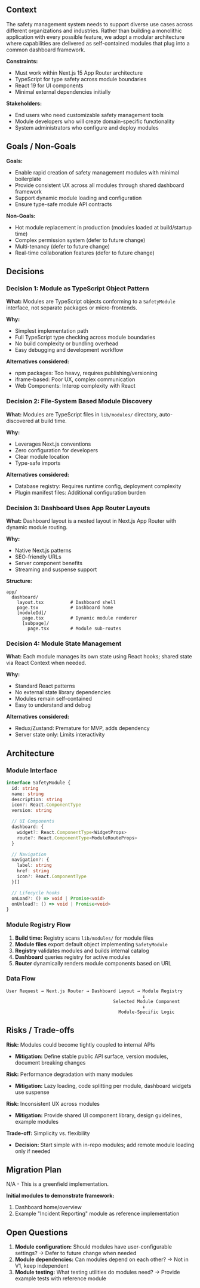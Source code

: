 ## Context

The safety management system needs to support diverse use cases across different organizations and industries. Rather than building a monolithic application with every possible feature, we adopt a modular architecture where capabilities are delivered as self-contained modules that plug into a common dashboard framework.

**Constraints:**
- Must work within Next.js 15 App Router architecture
- TypeScript for type safety across module boundaries
- React 19 for UI components
- Minimal external dependencies initially

**Stakeholders:**
- End users who need customizable safety management tools
- Module developers who will create domain-specific functionality
- System administrators who configure and deploy modules

## Goals / Non-Goals

**Goals:**
- Enable rapid creation of safety management modules with minimal boilerplate
- Provide consistent UX across all modules through shared dashboard framework
- Support dynamic module loading and configuration
- Ensure type-safe module API contracts

**Non-Goals:**
- Hot module replacement in production (modules loaded at build/startup time)
- Complex permission system (defer to future change)
- Multi-tenancy (defer to future change)
- Real-time collaboration features (defer to future change)

## Decisions

### Decision 1: Module as TypeScript Object Pattern
**What:** Modules are TypeScript objects conforming to a `SafetyModule` interface, not separate packages or micro-frontends.

**Why:**
- Simplest implementation path
- Full TypeScript type checking across module boundaries
- No build complexity or bundling overhead
- Easy debugging and development workflow

**Alternatives considered:**
- npm packages: Too heavy, requires publishing/versioning
- iframe-based: Poor UX, complex communication
- Web Components: Interop complexity with React

### Decision 2: File-System Based Module Discovery
**What:** Modules are TypeScript files in `lib/modules/` directory, auto-discovered at build time.

**Why:**
- Leverages Next.js conventions
- Zero configuration for developers
- Clear module location
- Type-safe imports

**Alternatives considered:**
- Database registry: Requires runtime config, deployment complexity
- Plugin manifest files: Additional configuration burden

### Decision 3: Dashboard Uses App Router Layouts
**What:** Dashboard layout is a nested layout in Next.js App Router with dynamic module routing.

**Why:**
- Native Next.js patterns
- SEO-friendly URLs
- Server component benefits
- Streaming and suspense support

**Structure:**
```
app/
  dashboard/
    layout.tsx          # Dashboard shell
    page.tsx            # Dashboard home
    [moduleId]/
      page.tsx          # Dynamic module renderer
      [subpage]/
        page.tsx        # Module sub-routes
```

### Decision 4: Module State Management
**What:** Each module manages its own state using React hooks; shared state via React Context when needed.

**Why:**
- Standard React patterns
- No external state library dependencies
- Modules remain self-contained
- Easy to understand and debug

**Alternatives considered:**
- Redux/Zustand: Premature for MVP, adds dependency
- Server state only: Limits interactivity

## Architecture

### Module Interface

```typescript
interface SafetyModule {
  id: string
  name: string
  description: string
  icon?: React.ComponentType
  version: string

  // UI Components
  dashboard: {
    widget?: React.ComponentType<WidgetProps>
    route?: React.ComponentType<ModuleRouteProps>
  }

  // Navigation
  navigation?: {
    label: string
    href: string
    icon?: React.ComponentType
  }[]

  // Lifecycle hooks
  onLoad?: () => void | Promise<void>
  onUnload?: () => void | Promise<void>
}
```

### Module Registry Flow

1. **Build time:** Registry scans `lib/modules/` for module files
2. **Module files** export default object implementing `SafetyModule`
3. **Registry** validates modules and builds internal catalog
4. **Dashboard** queries registry for active modules
5. **Router** dynamically renders module components based on URL

### Data Flow

```
User Request → Next.js Router → Dashboard Layout → Module Registry
                                                   ↓
                                        Selected Module Component
                                                   ↓
                                          Module-Specific Logic
```

## Risks / Trade-offs

**Risk:** Modules could become tightly coupled to internal APIs
- **Mitigation:** Define stable public API surface, version modules, document breaking changes

**Risk:** Performance degradation with many modules
- **Mitigation:** Lazy loading, code splitting per module, dashboard widgets use suspense

**Risk:** Inconsistent UX across modules
- **Mitigation:** Provide shared UI component library, design guidelines, example modules

**Trade-off:** Simplicity vs. flexibility
- **Decision:** Start simple with in-repo modules; add remote module loading only if needed

## Migration Plan

N/A - This is a greenfield implementation.

**Initial modules to demonstrate framework:**
1. Dashboard home/overview
2. Example "Incident Reporting" module as reference implementation

## Open Questions

1. **Module configuration:** Should modules have user-configurable settings? → Defer to future change when needed
2. **Module dependencies:** Can modules depend on each other? → Not in V1, keep independent
3. **Module testing:** What testing utilities do modules need? → Provide example tests with reference module
